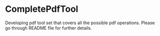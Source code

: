 CompletePdfTool
===============

Developing pdf tool set that covers all the possible pdf operations. Please go through README file for further details.
